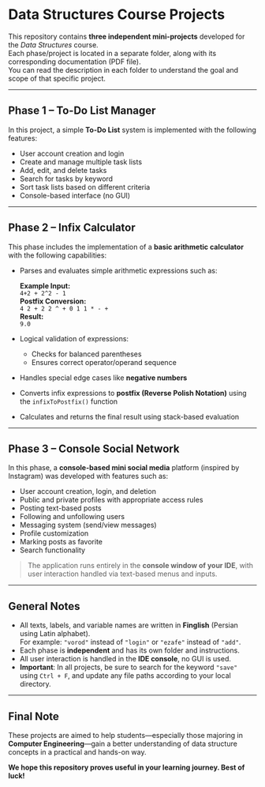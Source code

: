 # Data Structures Course Projects

This repository contains **three independent mini-projects** developed for the *Data Structures* course.  
Each phase/project is located in a separate folder, along with its corresponding documentation (PDF file).  
You can read the description in each folder to understand the goal and scope of that specific project.

---

## Phase 1 – To-Do List Manager

In this project, a simple **To-Do List** system is implemented with the following features:

- User account creation and login
- Create and manage multiple task lists
- Add, edit, and delete tasks
- Search for tasks by keyword
- Sort task lists based on different criteria
- Console-based interface (no GUI)

---

## Phase 2 – Infix Calculator

This phase includes the implementation of a **basic arithmetic calculator** with the following capabilities:

- Parses and evaluates simple arithmetic expressions such as:
  
  **Example Input:**  
  `4+2 + 2^2 - 1`  
  **Postfix Conversion:**  
  `4 2 + 2 2 ^ + 0 1 1 * - +`  
  **Result:**  
  `9.0`

- Logical validation of expressions:
  - Checks for balanced parentheses
  - Ensures correct operator/operand sequence
- Handles special edge cases like **negative numbers**
- Converts infix expressions to **postfix (Reverse Polish Notation)** using the `infixToPostfix()` function
- Calculates and returns the final result using stack-based evaluation

---

## Phase 3 – Console Social Network

In this phase, a **console-based mini social media** platform (inspired by Instagram) was developed with features such as:

- User account creation, login, and deletion
- Public and private profiles with appropriate access rules
- Posting text-based posts
- Following and unfollowing users
- Messaging system (send/view messages)
- Profile customization
- Marking posts as favorite
- Search functionality

> The application runs entirely in the **console window of your IDE**, with user interaction handled via text-based menus and inputs.

---

## General Notes

- All texts, labels, and variable names are written in **Finglish** (Persian using Latin alphabet).  
For example: `"vorod"` instead of `"login"` or `"ezafe"` instead of `"add"`.
- Each phase is **independent** and has its own folder and instructions.
- All user interaction is handled in the **IDE console**, no GUI is used.
- **Important**: In all projects, be sure to search for the keyword `"save"` using `Ctrl + F`, and update any file paths according to your local directory.

---

## Final Note

These projects are aimed to help students—especially those majoring in **Computer Engineering**—gain a better understanding of data structure concepts in a practical and hands-on way.

**We hope this repository proves useful in your learning journey. Best of luck!**
